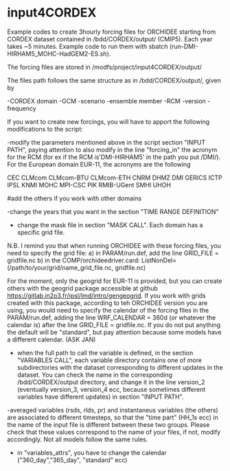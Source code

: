 # input4CORDEX
Example codes to create 3hourly forcing files for ORCHIDEE starting from CORDEX dataset contained in /bdd/CORDEX/output/ (CMIP5). Each year takes ~5 minutes.
Example code to run them with sbatch (run-DMI-HIRHAM5_MOHC-HadGEM2-ES.sh).

The forcing files are stored in /modfs/project/input4CORDEX/output/

The files path follows the same structure as in /bdd/CORDEX/output/, given by

-CORDEX domain
-GCM
-scenario
-ensemble member
-RCM
-version
-frequency

If you want to create new forcings, you will have to apport the following modifications to the script:

-modify the parameters mentioned above in the script section "INPUT PATH", paying attention to also modify in the line "forcing_in" the acronym for the RCM (for ex if the RCM is'DMI-HIRHAM5' in the path you put /DMI/).
For the European domain EUR-11, the acronyms are the following

CEC  CLMcom  CLMcom-BTU  CLMcom-ETH  CNRM  DHMZ  DMI  GERICS  ICTP  IPSL  KNMI	MOHC  MPI-CSC  PIK  RMIB-UGent	SMHI  UHOH

#add the others if you work with other domains

-change the years that you want in the section "TIME RANGE DEFINITION"

- change the mask file in section "MASK CALL". Each domain has a specific grid file.
  
N.B. I remind you that when running ORCHIDEE with these forcing files, you need to specify the grid file:
  a) in PARAM/run.def, add the line GRID_FILE = gridfile.nc
  b) in the COMP/orchideedriver.card: ListNonDel= (/path/to/your/grid/name_grid_file.nc, gridfile.nc)

For the moment, only the geogrid for EUR-11 is provided, but you can create others with the geogrid package accessible at github https://gitlab.in2p3.fr/ipsl/lmd/intro/gengeogrid.
If you work with grids created with this package, according to teh ORCHIDEE version you are using, you would need to specify the calendar of the forcing files in the PARAM/run.def, adding the line
WRF_CALENDAR = 360d (or whatever the calendar is) after the line GRID_FILE = gridfile.nc. If you do not put anything the default will be "standard", but pay attention because some models have a different calendar. (ASK JAN) 
  
- when the full path to call the variable is defined, in the section "VARIABLES CALL", each variable directory contains one of more subdirectories with the dataset corresponding to different updates in the dataset. You can check the name in the corresponding /bdd/CORDEX/output directory, and change it in the line version_2 (eventually version_3, version_4 ecc, because sometimes different variables have different updates) in section "INPUT PATH".

-averaged variables (rsds, rlds, pr) and instantaneus variables (the others) are associated to different timesteps, so that the "time part" (HH_1s ecc) in the name of the input file is different between these two groups. Please check that these values correspond to the name of your files, if not, modify accordingly. Not all models follow the same rules.

- in "variables_attrs", you have to change the calendar  ("360_day","365_day", "standard" ecc)

